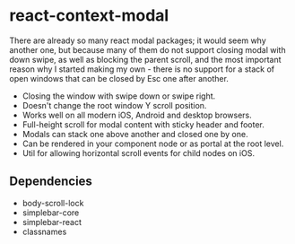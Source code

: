 # react-context-modal

There are already so many react modal packages; it would seem why another one, but because many of them do not support closing modal with down swipe, as well as blocking the parent scroll, and the most important reason why I started making my own - there is no support for a stack of open windows that can be closed by Esc one after another.

* Closing the window with swipe down or swipe right.
* Doesn't change the root window Y scroll position.
* Works well on all modern iOS, Android and desktop browsers.
* Full-height scroll for modal content with sticky header and footer.
* Modals can stack one above another and closed one by one.
* Can be rendered in your component node or as portal at the root level.
* Util for allowing horizontal scroll events for child nodes on iOS.

## Dependencies
* body-scroll-lock
* simplebar-core
* simplebar-react
* classnames